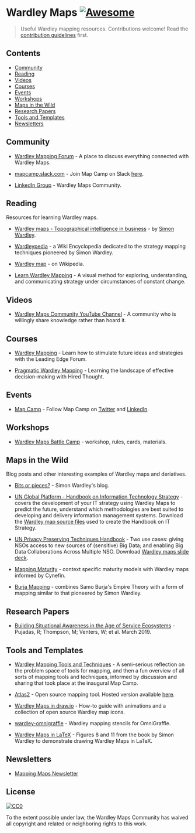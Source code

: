 # Wardley Maps  [![Awesome](https://awesome.re/badge.svg)](https://awesome.re)

> Useful Wardley mapping resources. Contributions welcome! Read the [contribution guidelines](contributing.md) first.

## Contents

- [Community](#community)
- [Reading](#reading)
- [Videos](#communities)
- [Courses](#courses)
- [Events](#events)
- [Workshops](#workshops)
- [Maps in the Wild](#maps-in-the-wild)
- [Research Papers](#research-papers)
- [Tools and Templates](#tools-and-templates)
- [Newsletters](#newsletters)

## Community

- [Wardley Mapping Forum](https://community.wardleymaps.com/) - A place to discuss everything connected with Wardley Maps.

- [mapcamp.slack.com](https://mapcamp.slack.com/) - Join Map Camp on Slack [here](https://map-camp-slack-invite.herokuapp.com/).

- [LinkedIn Group](https://www.linkedin.com/groups/13604539/) - Wardley Maps Community.

## Reading

Resources for learning Wardley maps.

- [Wardley maps - Topographical intelligence in business](https://medium.com/wardleymaps) - by [Simon Wardley](https://twitter.com/swardley).

- [Wardleypedia](http://wardleypedia.org/mediawiki/index.php/Main_Page) - a Wiki Encyclopedia dedicated to the strategy mapping techniques pioneered by Simon Wardley.

- [Wardley map](https://en.wikipedia.org/wiki/Wardley_map) - on Wikipedia.

- [Learn Wardley Mapping](https://learnwardleymapping.com/) - A visual method for exploring, understanding, and communicating strategy under circumstances of constant change.

## Videos

- [Wardley Maps Community YouTube Channel](https://www.youtube.com/c/WardleyMaps) - A community who is willingly share knowledge rather than hoard it.

## Courses

- [Wardley Mapping](https://learn.leadingedgeforum.com/p/wardley-mapping/?product_id=277424) - Learn how to stimulate future ideas and strategies with the Leading Edge Forum.

- [Pragmatic Wardley Mapping](https://learn.hiredthought.com/p/wardley-mapping) - Learning the landscape of effective decision-making with Hired Thought.

## Events

- [Map Camp](https://www.map-camp.com/) - Follow Map Camp on [Twitter](https://twitter.com/map_camp) and [LinkedIn](https://www.linkedin.com/company/map-camp/).

## Workshops

- [Wardley Maps Battle Camp](https://github.com/simalexan/battlecamp) - workshop, rules, cards, materials.

## Maps in the Wild

Blog posts and other interesting examples of Wardley maps and deriatives.

- [Bits or pieces?](https://blog.gardeviance.org/) - Simon Wardley's blog.

- [UN Global Platform - Handbook on Information Technology Strategy](https://marketplace.officialstatistics.org/un-global-platform-handbook-on-information-technology-strategy) - covers the development of your IT strategy using Wardley Maps to predict the future, understand which methodologies are best suited to developing and delivery information management systems. Download the [Wardley map source files](https://marketplace.officialstatistics.org/template-wardley-maps) used to create the Handbook on IT Strategy.

- [UN Privacy Preserving Techniques Handbook](https://marketplace.officialstatistics.org/privacy-preserving-techniques-handbook) - Two use cases: giving NSOs access to new sources of (sensitive) Big Data; and enabling Big Data Collaborations Across Multiple NSO. Download [Wardley maps slide deck](https://docs.google.com/presentation/d/1hIcTcwp7SEnh3SEfRCiJ7SDPZGeFRWLhzHYDDkSfKTc).

- [Mapping Maturity](https://maturitymapping.com/) - context specific maturity models with Wardley maps informed by Cynefin.

- [Burja Mapping](https://medium.com/@tasshin/why-map-power-e97969527d57) - combines Samo Burja's Empire Theory with a form of mapping similar to that pioneered by Simon Wardley.

## Research Papers

- [Building Situational Awareness in the Age of Service Ecosystems](https://ore.exeter.ac.uk/repository/handle/10871/36643) - Pujadas, R; Thompson, M; Venters, W; et al. March 2019.

## Tools and Templates

- [Wardley Mapping Tools and Techniques](https://hiredthought.com/2017/10/11/wardley-mapping-tools-and-techniques/) - A semi-serious reflection on the problem space of tools for mapping, and then a fun overview of all sorts of mapping tools and techniques, informed by discussion and sharing that took place at the inaugural Map Camp.

- [Atlas2](https://github.com/LeadingEdgeForum/atlas2) - Open source mapping tool. Hosted version available [here](https://atlas2.wardleymaps.com/).

- [Wardley Maps in draw.io](https://juliusgamanyi.com/2019/03/25/wardley-maps-in-drawio/) - How-to guide with animations and a collection of open source Wardley map icons.

- [wardley-omnigraffle](https://github.com/harrylove/wardley-omnigraffle) - Wardley mapping stencils for OmniGraffle.

- [Wardley Maps in LaTeX](https://github.com/latticecut/Wardley_Chapter2_Finding_a_path) - Figures 8 and 11 from the book by Simon Wardley to demonstrate drawing Wardley Maps in LaTeX.

## Newsletters

- [Mapping Maps Newsletter](https://twitter.com/MappingMapsNews)

## License

[![CC0](https://mirrors.creativecommons.org/presskit/buttons/88x31/svg/cc-zero.svg)](https://creativecommons.org/publicdomain/zero/1.0)

To the extent possible under law, the Wardley Maps Community has waived all copyright and related or neighboring rights to this work.
